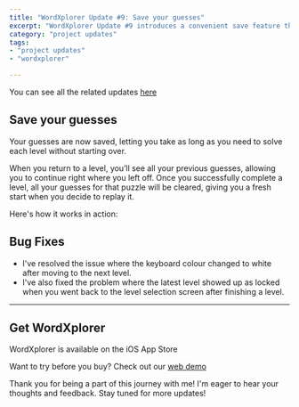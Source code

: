 ```yaml
---
title: "WordXplorer Update #9: Save your guesses"
excerpt: "WordXplorer Update #9 introduces a convenient save feature that remembers your guessed words when you exit a level, allowing you to pick up right where you left off for uninterrupted gameplay."
category: "project updates"
tags:
- "project updates"
- "wordxplorer"

---
```


You can see all the related updates [here](/tags/wordxplorer)

## Save your guesses
  
Your guesses are now saved, letting you take as long as you need to solve each level without starting over. 

When you return to a level, you’ll see all your previous guesses, allowing you to continue right where you left off. Once you successfully complete a level, all your guesses for that puzzle will be cleared, giving you a fresh start when you decide to replay it.
  
Here's how it works in action:  
  
<?# ResponsiveYouTube R5ZXlpfyUZY title="Watch the Save State in action" /?>  

## Bug Fixes

- I've resolved the issue where the keyboard colour changed to white after moving to the next level.
- I've also fixed the problem where the latest level showed up as locked when you went back to the level selection screen after finishing a level.

---  
  
## Get WordXplorer  
  
WordXplorer is available on the iOS App Store 

<?# AppStoreBadges AppStoreLinkText="Get WordXplorer on App Store" AppStoreLinkUrl="wordxplorer-guess-the-word/id6504664783" GooglePlayLinkText="Get WordXplorer on Play Store" GooglePlayLinkUrl="com.glhf.wordleforkids"/?>

Want to try before you buy? Check out our [web demo](https://wordxplorer.ankursheel.com/)

Thank you for being a part of this journey with me! I'm eager to hear your thoughts and feedback. Stay tuned for more updates!